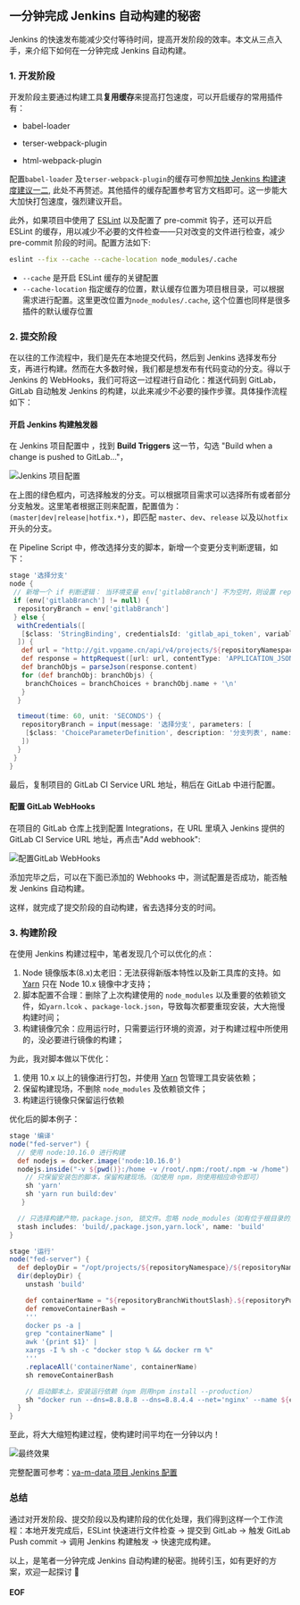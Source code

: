 ## 一分钟完成 Jenkins 自动构建的秘密

Jenkins 的快速发布能减少交付等待时间，提高开发阶段的效率。本文从三点入手，来介绍下如何在一分钟完成 Jenkins 自动构建。

### 1. 开发阶段

开发阶段主要通过构建工具**复用缓存**来提高打包速度，可以开启缓存的常用插件有：

- babel-loader

- terser-webpack-plugin

- html-webpack-plugin

配置`babel-loader` 及`terser-webpack-plugin`的缓存可参照[加快 Jenkins 构建速度建议一二](http://confluence.vpgame.cn/pages/viewpage.action?pageId=15534421), 此处不再赘述。其他插件的缓存配置参考官方文档即可。这一步能大大加快打包速度，强烈建议开启。

此外，如果项目中使用了 [ESLint](https://eslint.org/) 以及配置了 pre-commit 钩子，还可以开启 ESLint 的缓存，用以减少不必要的文件检查——只对改变的文件进行检查，减少 pre-commit 阶段的时间。配置方法如下:

```bash
eslint --fix --cache --cache-location node_modules/.cache
```

- `--cache` 是开启 ESLint 缓存的关键配置
- `--cache-location` 指定缓存的位置，默认缓存位置为项目根目录，可以根据需求进行配置。这里更改位置为`node_modules/.cache`, 这个位置也同样是很多插件的默认缓存位置

### 2. 提交阶段

在以往的工作流程中，我们是先在本地提交代码，然后到 Jenkins 选择发布分支，再进行构建。然而在大多数时候，我们都是想发布有代码变动的分支。得以于 Jenkins 的 WebHooks，我们可将这一过程进行自动化：推送代码到 GitLab，GitLab 自动触发 Jenkins 的构建，以此来减少不必要的操作步骤。具体操作流程如下：

#### 开启 Jenkins 构建触发器

在 Jenkins 项目配置中 ，找到 **Build Triggers** 这一节，勾选 "Build when a change is pushed to GitLab..."，

![Jenkins 项目配置](https://i.loli.net/2020/06/18/kwUl1dLX2pzIFqE.jpg)

在上图的绿色框内，可选择触发的分支。可以根据项目需求可以选择所有或者部分分支触发。这里笔者根据正则来配置，配置值为：`(master|dev|release|hotfix.*)`，即匹配 `master`、`dev`、`release` 以及以`hotfix` 开头的分支。

在 Pipeline Script 中，修改选择分支的脚本，新增一个变更分支判断逻辑，如下：

```groovy
stage '选择分支'
node {
 // 新增一个 if 判断逻辑： 当环境变量 env['gitlabBranch'] 不为空时，则设置 repositoryBranch 的值为 env['gitlabBranch']
 if (env['gitlabBranch'] != null) {
  repositoryBranch = env['gitlabBranch']
 } else {
  withCredentials([
   [$class: 'StringBinding', credentialsId: 'gitlab_api_token', variable: 'GITLAB_API_TOKEN']
  ]) {
   def url = "http://git.vpgame.cn/api/v4/projects/${repositoryNamespace}%2F${repositoryName}/repository/branches?private_token=${env.GITLAB_API_TOKEN}"
   def response = httpRequest([url: url, contentType: 'APPLICATION_JSON'])
   def branchObjs = parseJson(response.content)
   for (def branchObj: branchObjs) {
    branchChoices = branchChoices + branchObj.name + '\n'
   }
  }

  timeout(time: 60, unit: 'SECONDS') {
   repositoryBranch = input(message: '选择分支', parameters: [
    [$class: 'ChoiceParameterDefinition', description: '分支列表', name: 'branch', choices: branchChoices]
   ])
  }
 }
}
```

最后，复制项目的 GitLab CI Service URL 地址，稍后在 GitLab 中进行配置。

#### 配置 GitLab WebHooks

在项目的 GitLab 仓库上找到配置 Integrations，在 URL 里填入 Jenkins 提供的 GitLab CI Service URL 地址，再点击"Add webhook":

![配置GitLab WebHooks](https://i.loli.net/2020/06/18/4KrAw17o6XUW9S8.jpg)

添加完毕之后，可以在下面已添加的 Webhooks 中，测试配置是否成功，能否触发 Jenkins 自动构建。

这样，就完成了提交阶段的自动构建，省去选择分支的时间。

### 3. 构建阶段

在使用 Jenkins 构建过程中，笔者发现几个可以优化的点：

1. Node 镜像版本(8.x)太老旧：无法获得新版本特性以及新工具库的支持。如 [Yarn](https://yarnpkg.com) 只在 Node 10.x 镜像中才支持；
2. 脚本配置不合理：删除了上次构建使用的 `node_modules` 以及重要的依赖锁文件，如`yarn.lcok` 、`package-lock.json`，导致每次都要重现安装，大大拖慢构建时间；
3. 构建镜像冗余：应用运行时，只需要运行环境的资源，对于构建过程中所使用的，没必要进行镜像的构建；

为此，我对脚本做以下优化：

1. 使用 10.x 以上的镜像进行打包，并使用 [Yarn](https://yarnpkg.com) 包管理工具安装依赖；
2. 保留构建现场，不删除 `node_modules` 及依赖锁文件；
3. 构建运行镜像只保留运行依赖

优化后的脚本例子：

```groovy
stage '编译'
node("fed-server") {
  // 使用 node:10.16.0 进行构建
  def nodejs = docker.image('node:10.16.0')
  nodejs.inside("-v ${pwd()}:/home -v /root/.npm:/root/.npm -w /home") {
    // 只保留安装包的脚本，保留构建现场。（如使用 npm，则使用相应命令即可）
    sh 'yarn'
    sh 'yarn run build:dev'
   }

  // 只选择构建产物，package.json, 锁文件。忽略 node_modules（如有位于根目录的资源，请一并加入。例如：assets-cache）
  stash includes: 'build/,package.json,yarn.lock', name: 'build'
}

stage '运行'
node("fed-server") {
  def deployDir = "/opt/projects/${repositoryNamespace}/${repositoryName}/${repositoryBranch}"
  dir(deployDir) {
    unstash 'build'

    def containerName = "${repositoryBranchWithoutSlash}.${repositoryPubName}.varena.com"
    def removeContainerBash =
    '''
    docker ps -a |
    grep "containerName" |
    awk '{print $1}' |
    xargs -I % sh -c "docker stop % && docker rm %"
    '''
    .replaceAll('containerName', containerName)
    sh removeContainerBash

    // 启动脚本上，安装运行依赖（npm 则用npm install --production）
    sh "docker run --dns=8.8.8.8 --dns=8.8.4.4 --net='nginx' --name ${containerName} -e TZ=Asia/Shanghai -v ${pwd()}:/home/app -w /home/app -d node:10.16.0 bash -c 'yarn --prod && yarn run start:dev'"
  }
}
```

至此，将大大缩短构建过程，使构建时间平均在一分钟以内！

![最终效果](https://i.loli.net/2020/06/18/6dYSbUOATws9mXN.jpg)

完整配置可参考：[va-m-data 项目 Jenkins 配置](http://jenkins.vpgame.cn/job/ued-develop/job/va-m-data/configure)

### 总结

通过对开发阶段、提交阶段以及构建阶段的优化处理，我们得到这样一个工作流程：本地开发完成后，ESLint 快速进行文件检查 -> 提交到 GitLab -> 触发 GitLab Push commit -> 调用 Jenkins 构建触发 -> 快速完成构建。

以上，是笔者一分钟完成 Jenkins 自动构建的秘密。抛砖引玉，如有更好的方案，欢迎一起探讨 🤣

#### EOF
